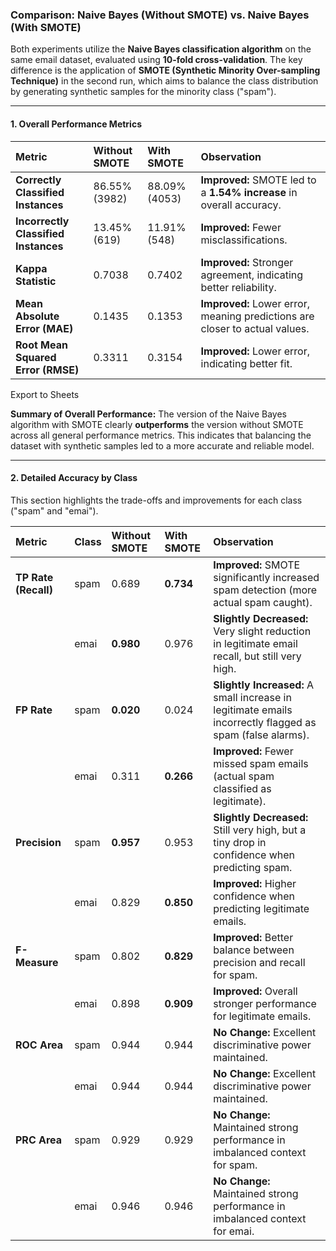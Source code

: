 
### **Comparison: Naive Bayes (Without SMOTE) vs. Naive Bayes (With SMOTE)**

Both experiments utilize the **Naive Bayes classification algorithm** on the same email dataset, evaluated using **10-fold cross-validation**. The key difference is the application of **SMOTE (Synthetic Minority Over-sampling Technique)** in the second run, which aims to balance the class distribution by generating synthetic samples for the minority class ("spam").

---

#### **1. Overall Performance Metrics**

| Metric                               | Without SMOTE | With SMOTE    | Observation                                                                 |
| :----------------------------------- | :------------ | :------------ | :-------------------------------------------------------------------------- |
| **Correctly Classified Instances**   | 86.55% (3982) | 88.09% (4053) | **Improved:** SMOTE led to a **1.54% increase** in overall accuracy.        |
| **Incorrectly Classified Instances** | 13.45% (619)  | 11.91% (548)  | **Improved:** Fewer misclassifications.                                     |
| **Kappa Statistic**                  | 0.7038        | 0.7402        | **Improved:** Stronger agreement, indicating better reliability.            |
| **Mean Absolute Error (MAE)**        | 0.1435        | 0.1353        | **Improved:** Lower error, meaning predictions are closer to actual values. |
| **Root Mean Squared Error (RMSE)**   | 0.3311        | 0.3154        | **Improved:** Lower error, indicating better fit.                           |

Export to Sheets

**Summary of Overall Performance:** The version of the Naive Bayes algorithm with SMOTE clearly **outperforms** the version without SMOTE across all general performance metrics. This indicates that balancing the dataset with synthetic samples led to a more accurate and reliable model.

---

#### **2. Detailed Accuracy by Class**

This section highlights the trade-offs and improvements for each class ("spam" and "emai").

|Metric|Class|Without SMOTE|With SMOTE|Observation|
|:--|:--|:--|:--|:--|
|**TP Rate (Recall)**|spam|0.689|**0.734**|**Improved:** SMOTE significantly increased spam detection (more actual spam caught).|
||emai|**0.980**|0.976|**Slightly Decreased:** Very slight reduction in legitimate email recall, but still very high.|
|**FP Rate**|spam|**0.020**|0.024|**Slightly Increased:** A small increase in legitimate emails incorrectly flagged as spam (false alarms).|
||emai|0.311|**0.266**|**Improved:** Fewer missed spam emails (actual spam classified as legitimate).|
|**Precision**|spam|**0.957**|0.953|**Slightly Decreased:** Still very high, but a tiny drop in confidence when predicting spam.|
||emai|0.829|**0.850**|**Improved:** Higher confidence when predicting legitimate emails.|
|**F-Measure**|spam|0.802|**0.829**|**Improved:** Better balance between precision and recall for spam.|
||emai|0.898|**0.909**|**Improved:** Overall stronger performance for legitimate emails.|
|**ROC Area**|spam|0.944|0.944|**No Change:** Excellent discriminative power maintained.|
||emai|0.944|0.944|**No Change:** Excellent discriminative power maintained.|
|**PRC Area**|spam|0.929|0.929|**No Change:** Maintained strong performance in imbalanced context for spam.|
||emai|0.946|0.946|**No Change:** Maintained strong performance in imbalanced context for emai.|
